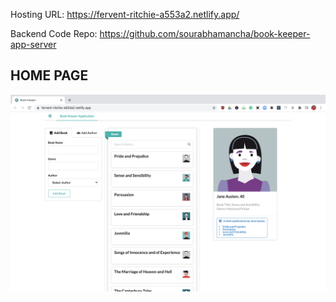 Hosting URL: https://fervent-ritchie-a553a2.netlify.app/

Backend Code Repo: https://github.com/sourabhamancha/book-keeper-app-server

## HOME PAGE

![Home](Home.png)
